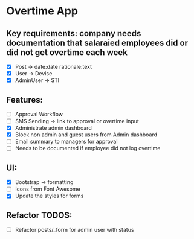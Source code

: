 # Overtime App

## Key requirements: company needs documentation that salaraied employees did or did not get overtime each week

- [x] Post -> date:date rationale:text
- [x] User -> Devise
- [x] AdminUser -> STI

## Features:
- [ ] Approval Workflow
- [ ] SMS Sending -> link to approval or overtime input
- [x] Administrate admin dashboard
- [x] Block non admin and guest users from Admin dashboard
- [ ] Email summary to managers for approval
- [ ] Needs to be documented if employee did not log overtime

## UI:
- [x] Bootstrap -> formatting
- [ ] Icons from Font Awesome
- [x] Update the styles for forms

## Refactor TODOS:
- [ ] Refactor posts/_form for admin user with status
